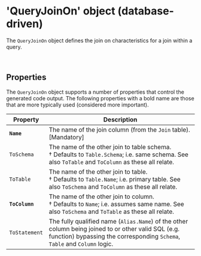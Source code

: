 # 'QueryJoinOn' object (database-driven)

The `QueryJoinOn` object defines the join on characteristics for a join within a query.

<br/>

## Properties
The `QueryJoinOn` object supports a number of properties that control the generated code output. The following properties with a bold name are those that are more typically used (considered more important).

Property | Description
-|-
**`Name`** | The name of the join column (from the `Join` table). [Mandatory]
`ToSchema` | The name of the other join to table schema.<br/>&dagger; Defaults to `Table.Schema`; i.e. same schema. See also `ToTable` and `ToColumn` as these all relate.
`ToTable` | The name of the other join to table.<br/>&dagger; Defaults to `Table.Name`; i.e. primary table. See also `ToSchema` and `ToColumn` as these all relate.
**`ToColumn`** | The name of the other join to column.<br/>&dagger; Defaults to `Name`; i.e. assumes same name. See also `ToSchema` and `ToTable` as these all relate.
`ToStatement` | The fully qualified name (`Alias.Name`) of the other column being joined to or other valid SQL (e.g. function) bypassing the corresponding `Schema`, `Table` and `Column` logic.

